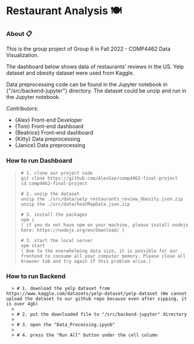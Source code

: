 # Restaurant Analysis :plate_with_cutlery:

### About :clipboard:
This is the group project of Group 6 in Fall 2022 - COMP4462 Data Visualization. 

The dashboard below shows data of restaurants' reviews in the US. Yelp dataset and obesity dataset were used from Kaggle.

Data preprocessing code can be found in the Jupyter notebook in {"/src/backend-jupyter"} directory. The dataset could be unzip and run in the Jupyter notebook.

Contributors:
+ {Alex} Front-end Developer
+ {Tom} Front-end dashboard
+ {Beatrice} Front-end dashboard
+ {Kitty} Data preprocessing
+ {Janice} Data preprocessing

### How to run Dashboard 
  > ```
  > # 1. clone our project code
  > git clone https://github.com/AlexSze/comp4462-final-project
  > cd comp4462-final-project
  > 
  > # 2. unzip the dataset
  > unzip the ./src/data/yelp_restaurants_review_Obesity.json.zip
  > unzip the ./src/data/heatMapData.json.zip
  > 
  > # 3. install the packages
  > npm i
  > ( if you do not have npm on your machine, please install nodejs here: https://nodejs.org/en/download/ )
  >
  > # 3. start the local server
  > npm start
  > ( Due to the overwhelming data size, it is possible for our frontend to consume all your computer memory. Please close all browser tab and try again if this problem arise.)
  
### How to run Backend 
```
  > # 1. download the yelp dataset from https://www.kaggle.com/datasets/yelp-dataset/yelp-dataset (We cannot upload the dataset to our github repo because even after zipping, it is over 4gb)
  > 
  > # 2. put the downloaded file to "/src/backend-jupyter" directory
  > 
  > # 3. open the "Data_Processing.ipynb" 
  > 
  > # 4. press the "Run All" button under the cell column
  



  

  
